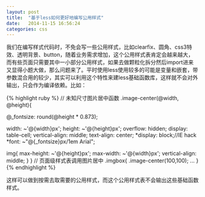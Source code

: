 ```yaml
---
layout: post
title:  "基于less如何更好地编写公用样式"
date:   2014-11-15 16:56:24
categories: css
---
```


我们在编写样式代码时，不免会写一些公用样式，比如clearfix、圆角、css3特效、透明背景、button，随着业务需求增加，这个公用样式表肯定会越来越大，而有些页面只需要其中一小部分公用样式，如果去做颗粒化拆分然后import进来又显得小题大做，那么问题来了。平时使用less使用较多的可能是变量和嵌套，带参数混合用的较少，其实可以利用这个特性来建less基础函数库，这样就不会对外输出，只会作为编译依赖。比如：

{% highlight ruby %}
// 未知尺寸图片居中函数
.image-center(@width, @height){

  @_fontsize: round(@height * 0.873);
 
  width: ~'@{width}px';
  height: ~'@{height}px';
  overflow: hidden;
  display: table-cell;
  vertical-align: middle;
  text-align: center;
  *display: block;//IE hack
  *font: ~"@{_fontsize}px/1em Arial";
  
  img{
    max-height: ~'@{height}px';
    max-width: ~'@{width}px';
    vertical-align: middle;
  }
}
// 页面级样式表调用图片居中
.imgbox{
    .image-center(100,100);
    ...
}
{% endhighlight %}

这样可以做到按需去取需要的公用样式，而这个公用样式表不会输出这些基础函数样式。